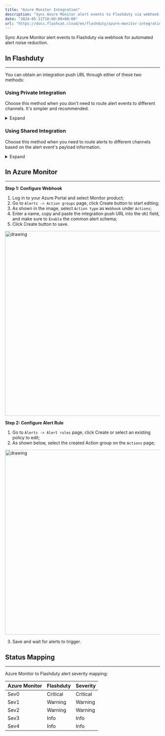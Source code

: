 ```yaml
---
title: "Azure Monitor Integration"
description: "Sync Azure Monitor alert events to Flashduty via webhook for automated alert noise reduction"
date: "2024-05-11T10:00:00+08:00"
url: "https://docs.flashcat.cloud/en/flashduty/azure-monitor-integration-guide"
---
```


Sync Azure Monitor alert events to Flashduty via webhook for automated alert noise reduction.

<div class="hide">

## In Flashduty
---
You can obtain an integration push URL through either of these two methods:

### Using Private Integration

Choose this method when you don't need to route alert events to different channels. It's simpler and recommended.

<details>
  <summary>Expand</summary>
  
  1. Go to the Flashduty console, select **Channel**, and enter a specific channel's details page
  2. Select the **Integration** tab, click **Add Integration** to enter the integration page
  3. Choose **Azure Monitor** integration and click **Save** to generate a card
  4. Click the generated card to view the **push URL**, copy it for later use, and you're done
  
</details>

### Using Shared Integration

Choose this method when you need to route alerts to different channels based on the alert event's payload information.

<details>
  <summary>Expand</summary>
  
  1. Go to the Flashduty console, select **Integration Center=>Alert Events** to enter the integration selection page
  2. Select **Azure Monitor** integration:
        - **Integration Name**: Define a name for this integration
  3. Click **Save** and copy the newly generated **push URL** for later use
  4. Click **Create Route** to configure routing rules for the integration. You can match different alerts to different channels based on conditions, or set a default channel as a fallback and adjust as needed later
  5. Complete
    
</details>
</div>

## In Azure Monitor
---
**Step 1: Configure Webhook**

<div class="md-block">

1. Log in to your Azure Portal and select Monitor product;
2. Go to `Alerts -> Action groups` page, click Create button to start editing;
3. As shown in the image, select `Action type` as `Webhook` under `Actions`;
4. Enter a name, copy and paste the integration push URL into the `URI` field, and make sure to `Enable` the common alert schema;
5. Click Create button to save.

<img alt="drawing" width="600" src="https://download.flashcat.cloud/flashduty/integration/azure-mon/action_group.png" />


**Step 2: Configure Alert Rule**

1. Go to `Alerts -> Alert rules` page, click Create or select an existing policy to edit;
2. As shown below, select the created Action group on the `Actions` page;

<img alt="drawing" width="600" src="https://download.flashcat.cloud/flashduty/integration/azure-mon/alert_rule.png" />

3. Save and wait for alerts to trigger.

</div>

## Status Mapping
---
<div class="md-block">
  
Azure Monitor to Flashduty alert severity mapping:

| Azure Monitor  |  Flashduty  | Severity |
| ------------ | -------- | ---- |
| Sev0     | Critical | Critical |
| Sev1     | Warning  | Warning |
| Sev2     | Warning  | Warning |
| Sev3     | Info     | Info |
| Sev4     | Info     | Info |

</div>

